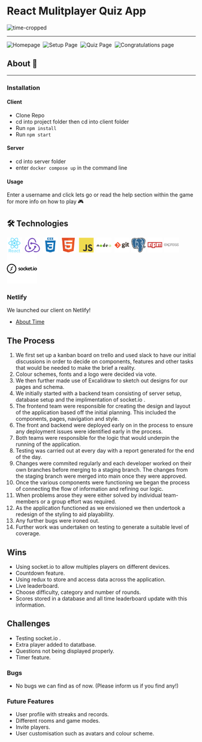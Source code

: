 # React Mulitplayer Quiz App
<div>
<img src="https://i.ibb.co/k1PVV5H/time-cropped.png" alt="time-cropped" border="0" title="abouttimelogo" border="0"width="800" height="250"/>&nbsp;
</div>

---

<div>
<img src="https://i.ibb.co/GkWM8Cv/Screenshot-2022-06-30-at-16-30-55.png" alt="Homepage" border="0" title="Homepage" width="500" height="300"/>&nbsp;
<img src="https://i.ibb.co/khnd6JV/Screenshot-2022-06-30-at-20-03-22.png" alt="Setup Page" border="0" title="SetupPage" width="500" height="300"/>&nbsp;
<img src="https://i.ibb.co/N2mdf5z/Screenshot-2022-06-30-at-20-03-55.png" alt="Quiz Page" border="0" title="QuizpAGE" width="450" height="300"/>&nbsp;
<img src="https://i.ibb.co/Vv6kB6Y/Screenshot-2022-06-30-at-20-05-01.png" alt="Congratulations page" border="0" title="Congrats" width="500" height="300"/>&nbsp;
</div>

## About 💾
---
### Installation

#### Client
- Clone Repo
- cd into project folder then cd into client folder
- Run `npm install`
- Run `npm start`

#### Server
- cd into server folder
- enter `docker compose up` in the command line

#### Usage

Enter a username and click lets go or read the help section within the game for more info on how to play 🎮

## :hammer_and_wrench: Technologies

<div>
  <img src="https://github.com/devicons/devicon/blob/master/icons/react/react-original-wordmark.svg" title="React" alt="React" width="40" height="40"/>&nbsp;
  <img src="https://github.com/devicons/devicon/blob/master/icons/redux/redux-original.svg" title="Redux" alt="Redux " width="40" height="40"/>&nbsp;
  <img src="https://github.com/devicons/devicon/blob/master/icons/css3/css3-plain-wordmark.svg"  title="CSS3" alt="CSS" width="40" height="40"/>&nbsp;
  <img src="https://github.com/devicons/devicon/blob/master/icons/html5/html5-original.svg" title="HTML5" alt="HTML" width="40" height="40"/>&nbsp;
  <img src="https://github.com/devicons/devicon/blob/master/icons/javascript/javascript-original.svg" title="JavaScript" alt="JavaScript" width="40" height="40"/>&nbsp;
  <img src="https://github.com/devicons/devicon/blob/master/icons/nodejs/nodejs-original-wordmark.svg" title="NodeJS" alt="NodeJS" width="40" height="40"/>&nbsp;
  <img src="https://github.com/devicons/devicon/blob/master/icons/git/git-original-wordmark.svg" title="Git" **alt="Git" width="40" height="40"/>
  <img src="https://github.com/devicons/devicon/blob/master/icons/postgresql/postgresql-original.svg" title="PostgresSQL" **alt="PostgresSQL" width="40" height="40"/>
 <img src="https://github.com/devicons/devicon/blob/master/icons/npm/npm-original-wordmark.svg" title="npm" **alt="npm" width="40" height="40"/>
 <img src="https://github.com/devicons/devicon/blob/master/icons/express/express-original-wordmark.svg" title="express" **alt="express" width="40" height="40"/>
 <img src="https://github.com/devicons/devicon/blob/master/icons/socketio/socketio-original-wordmark.svg" title="socket.io" **alt="socket.io" width="80" height="80"/>
 
</div>

### Netlify

We launched our client on Netlify!

- [About Time](https://about-time.netlify.app)

## The Process
1. We first set up a kanban board on trello and used slack to have our initial discussions in order to decide on components, features and other tasks that would be needed to make the brief a reality.
2. Colour schemes, fonts and a logo were decided via vote.
3. We then further made use of Excalidraw to sketch out designs for our pages and schema. 
4. We initially started with a backend team consisting of server setup, database setup and the implimentation of socket.io .
5. The frontend team were responsible for creating the design and layout of the application based off the initial planning. This included the components, pages, navigation and style.
6. The front and backend were deployed early on in the process to ensure any deployment issues were identified early in the process.
7. Both teams were responsible for the logic that would underpin the running of the application.
8. Testing was carried out at every day with a report generated for the end of the day.
9. Changes were commited regularly and each developer worked on their own branches before merging to a staging branch. The changes from the staging branch    were merged into main once they were approved.
10. Once the various components were functioning we began the process of connecting the flow of information and refining our logic.
11. When problems arose they were either solved by individual team-members or a group effort was required.
12. As the application functioned as we envisioned we then undertook a redesign of the styling to aid playability.
13. Any further bugs were ironed out.
14. Further work was undertaken on testing to generate a suitable level of coverage.

## Wins
- Using socket.io to allow multiples players on different devices.
- Countdown feature.
- Using redux to store and access data across the application.
- Live leaderboard.
- Choose difficulty, category and number of rounds.
- Scores stored in a database and all time leaderboard update with this information.

## Challenges
- Testing socket.io .
- Extra player added to datatbase.
- Questions not being displayed properly.
- Timer feature.

### Bugs

- No bugs we can find as of now. (Please inform us if you find any!)

### Future Features
- User profile with streaks and records.
- Different rooms and game modes.
- Invite players.
- User customisation such as avatars and colour scheme.

